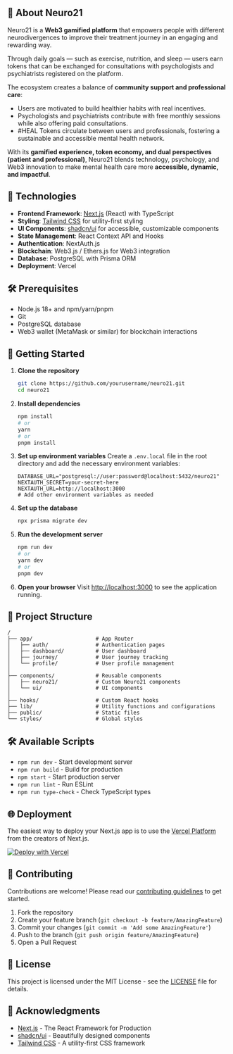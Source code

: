 ## 🧠 About Neuro21

Neuro21 is a **Web3 gamified platform** that empowers people with different neurodivergences to improve their treatment journey in an engaging and rewarding way.  

Through daily goals — such as exercise, nutrition, and sleep — users earn tokens that can be exchanged for consultations with psychologists and psychiatrists registered on the platform.  

The ecosystem creates a balance of **community support and professional care**:  
- Users are motivated to build healthier habits with real incentives.  
- Psychologists and psychiatrists contribute with free monthly sessions while also offering paid consultations.  
- #HEAL Tokens circulate between users and professionals, fostering a sustainable and accessible mental health network.  

With its **gamified experience, token economy, and dual perspectives (patient and professional)**, Neuro21 blends technology, psychology, and Web3 innovation to make mental health care more **accessible, dynamic, and impactful**.

## 🚀 Technologies

- **Frontend Framework**: [Next.js](https://nextjs.org/) (React) with TypeScript
- **Styling**: [Tailwind CSS](https://tailwindcss.com/) for utility-first styling
- **UI Components**: [shadcn/ui](https://ui.shadcn.com/) for accessible, customizable components
- **State Management**: React Context API and Hooks
- **Authentication**: NextAuth.js
- **Blockchain**: Web3.js / Ethers.js for Web3 integration
- **Database**: PostgreSQL with Prisma ORM
- **Deployment**: Vercel

## 🛠️ Prerequisites

- Node.js 18+ and npm/yarn/pnpm
- Git
- PostgreSQL database
- Web3 wallet (MetaMask or similar) for blockchain interactions

## 🚀 Getting Started

1. **Clone the repository**
   ```bash
   git clone https://github.com/yourusername/neuro21.git
   cd neuro21
   ```

2. **Install dependencies**
   ```bash
   npm install
   # or
   yarn
   # or
   pnpm install
   ```

3. **Set up environment variables**
   Create a `.env.local` file in the root directory and add the necessary environment variables:
   ```env
   DATABASE_URL="postgresql://user:password@localhost:5432/neuro21"
   NEXTAUTH_SECRET=your-secret-here
   NEXTAUTH_URL=http://localhost:3000
   # Add other environment variables as needed
   ```

4. **Set up the database**
   ```bash
   npx prisma migrate dev
   ```

5. **Run the development server**
   ```bash
   npm run dev
   # or
   yarn dev
   # or
   pnpm dev
   ```

6. **Open your browser**
   Visit [http://localhost:3000](http://localhost:3000) to see the application running.

## 📁 Project Structure

```
/
├── app/                    # App Router
│   ├── auth/               # Authentication pages
│   ├── dashboard/          # User dashboard
│   ├── journey/            # User journey tracking
│   └── profile/            # User profile management
│
├── components/             # Reusable components
│   ├── neuro21/            # Custom Neuro21 components
│   └── ui/                 # UI components
│
├── hooks/                  # Custom React hooks
├── lib/                    # Utility functions and configurations
├── public/                 # Static files
└── styles/                 # Global styles
```

## 🛠️ Available Scripts

- `npm run dev` - Start development server
- `npm run build` - Build for production
- `npm start` - Start production server
- `npm run lint` - Run ESLint
- `npm run type-check` - Check TypeScript types

## 🌐 Deployment

The easiest way to deploy your Next.js app is to use the [Vercel Platform](https://vercel.com/new?utm_medium=default-template&filter=next.js&utm_source=create-next-app&utm_campaign=create-next-app-readme) from the creators of Next.js.

[![Deploy with Vercel](https://vercel.com/button)](https://vercel.com/new?utm_source=create-next-app&utm_medium=default-template&filter=next.js&utm_campaign=create-next-app-readme)

## 🤝 Contributing

Contributions are welcome! Please read our [contributing guidelines](CONTRIBUTING.md) to get started.

1. Fork the repository
2. Create your feature branch (`git checkout -b feature/AmazingFeature`)
3. Commit your changes (`git commit -m 'Add some AmazingFeature'`)
4. Push to the branch (`git push origin feature/AmazingFeature`)
5. Open a Pull Request

## 📝 License

This project is licensed under the MIT License - see the [LICENSE](LICENSE) file for details.

## 🙏 Acknowledgments

- [Next.js](https://nextjs.org/) - The React Framework for Production
- [shadcn/ui](https://ui.shadcn.com/) - Beautifully designed components
- [Tailwind CSS](https://tailwindcss.com/) - A utility-first CSS framework
